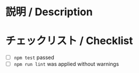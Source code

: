 # 説明 / Description



# チェックリスト / Checklist

<!--
プログラムの変更が無い場合、以下のチェック項目は必須ではありません。
Following checks are not mandatory when you don't change program.
-->

- [ ] `npm test` passed
- [ ] `npm run lint` was applied without warnings
